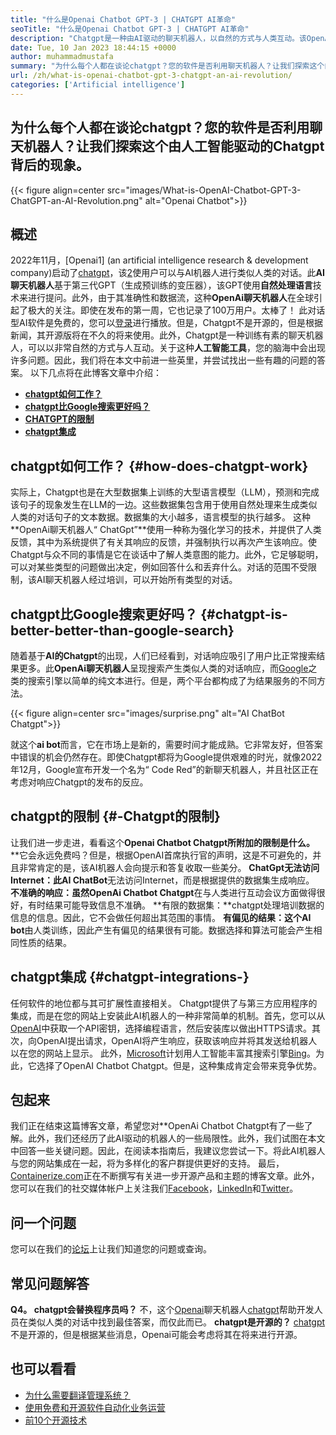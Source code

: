 ```yaml
---
title: "什么是Openai Chatbot GPT-3 | CHATGPT AI革命" 
seoTitle: "什么是Openai Chatbot GPT-3 | CHATGPT AI革命" 
description: "Chatgpt是一种由AI驱动的聊天机器人，以自然的方式与人类互动。该OpenAI聊天机器人基于语言处理AI模型，称为GPT-3。" 
date: Tue, 10 Jan 2023 18:44:15 +0000
author: muhammadmustafa
summary: "为什么每个人都在谈论chatgpt？您的软件是否利用聊天机器人？让我们探索这个由人工智能驱动的chatgpt背后的现象。" 
url: /zh/what-is-openai-chatbot-gpt-3-chatgpt-an-ai-revolution/
categories: ['Artificial intelligence']
---
```


## 为什么每个人都在谈论chatgpt？您的软件是否利用聊天机器人？让我们探索这个由人工智能驱动的Chatgpt背后的现象。

{{< figure align=center src="images/What-is-OpenAI-Chatbot-GPT-3-ChatGPT-an-AI-Revolution.png" alt="Openai Chatbot">}}


## 概述

2022年11月，[Openai1] (an artificial intelligence research & development company)启动了[chatgpt][2]，该[2]使用户可以与AI机器人进行类似人类的对话。此**AI聊天机器人**基于第三代GPT（生成预训练的变压器），该GPT使用**自然处理语言**技术来进行提问。此外，由于其准确性和数据流，这种**OpenAi聊天机器人**在全球引起了极大的关注。即使在发布的第一周，它也记录了100万用户。太棒了！
此对话型AI软件是免费的，您可以[登录][3]进行播放。但是，Chatgpt不是开源的，但是根据新闻，其开源版将在不久的将来使用。此外，Chatgpt是一种训练有素的聊天机器人，可以以非常自然的方式与人互动。关于这种**人工智能工具**，您的脑海中会出现许多问题。因此，我们将在本文中前进一些英里，并尝试找出一些有趣的问题的答案。
以下几点将在此博客文章中介绍：
* **[chatgpt如何工作？][4]**
* **[chatgpt比Google搜索更好吗？][5]**
* **[CHATGPT的限制][6]**
* **[chatgpt集成][7]**

## chatgpt如何工作？   {#how-does-chatgpt-work}
实际上，Chatgpt也是在大型数据集上训练的大型语言模型（LLM），预测和完成该句子的现象发生在LLM的一边​​。这些数据集包含用于使用自然处理来生成类似人类的对话句子的​​文本数据。数据集的大小越多，语言模型的执行越多。
这种**OpenAi聊天机器人“ ChatGpt”**使用一种称为强化学习的技术，并提供了人类反馈，其中为系统提供了有关其响应的反馈，并强制执行以再次产生该响应。使Chatgpt与众不同的事情是它在谈话中了解人类意图的能力。此外，它足够聪明，可以对某些类型的问题做出决定，例如回答什么和丢弃什么。对话的范围不受限制，该AI聊天机器人经过培训，可以开始所有类型的对话。

## chatgpt比Google搜索更好吗？   {#chatgpt-is-better-better-than-google-search}
随着基于**AI的Chatgpt**的出现，人们已经看到，对话响应吸引了用户比正常搜索结果更多。此**OpenAi聊天机器人**呈现搜索产生类似人类的对话响应，而[Google][8]之类的搜索引擎以简单的纯文本进行。但是，两个平台都构成了为结果服务的不同方法。

{{< figure align=center src="images/surprise.png" alt="AI ChatBot Chatgpt">}}

就这个**ai bot**而言，它在市场上是新的，需要时间才能成熟。它非常友好，但答案中错误的机会仍然存在。即使Chatgpt都将为Google提供艰难的时光，就像2022年12月，Google宣布开发一个名为“ Code Red”的新聊天机器人，并且社区正在考虑对响应Chatgpt的发布的反应。

## chatgpt的限制 {#-Chatgpt的限制}
让我们进一步走进，看看这个**Openai Chatbot Chatgpt所附加的限制是什么。**
**它会永远免费吗？但是，根据OpenAI首席执行官的声明，这是不可避免的，并且非常肯定的是，该AI机器人会向提示和答复收取一些美分。
**ChatGpt无法访问Internet：**此**AI ChatBot**无法访问Internet，而是根据提供的数据集生成响应。
**不准确的响应：**虽然**OpenAi Chatbot Chatgpt**在与人类进行互动会议方面做得很好，有时结果可能导致信息不准确。
**有限的数据集：**chatgpt处理培训数据的信息的信息。因此，它不会做任何超出其范围的事情。
**有偏见的结果：**这个**AI bot**由人类训练，因此产生有偏见的结果很有可能。数据选择和算法可能会产生相同性质的结果。

## chatgpt集成 {#chatgpt-integrations-}
任何软件的地位都与其可扩展性直接相关。 Chatgpt提供了与第三方应用程序的集成，而是在您的网站上安装此AI机器人的一种非常简单的机制。首先，您可以从[OpenAI][1]中获取一个API密钥，选择编程语言，然后安装库以做出HTTPS请求。其次，向OpenAI提出请求，OpenAI将产生响应，获取该响应并将其发送给机器人以在您的网站上显示。
此外，[Microsoft][9]计划用人工智能丰富其搜索引擎[Bing][10]。为此，它选择了OpenAI Chatbot Chatgpt。但是，这种集成肯定会带来竞争优势。

## 包起来
我们正在结束这篇博客文章，希望您对**OpenAi Chatbot Chatgpt有了一些了解。此外，我们还经历了此AI驱动的机器人的一些局限性。此外，我们试图在本文中回答一些关键问题。因此，在阅读本指南后，我建议您尝试一下。将此AI机器人与您的网站集成在一起，将为多样化的客户群提供更好的支持。
最后，[Containerize.com][11]正在不断撰写有关进一步开源产品和主题的博客文章。此外，您可以在我们的社交媒体帐户上关注我们[Facebook][12]，[LinkedIn][13]和[Twitter][14]。

## 问一个问题
您可以在我们的[论坛][15]上让我们知道您的问题或查询。

## 常见问题解答
**Q4。 chatgpt会替换程序员吗？**
不，这个[Openai][1]聊天机器人[chatgpt][2]帮助开发人员在类似人类的对话中找到最佳答案，而仅此而已。
**chatgpt是开源的？**
[chatgpt][2]不是开源的，但是根据某些消息，Openai可能会考虑将其在将来进行开源。

## 也可以看看
  * [为什么需要翻译管理系统？][16]
  * [使用免费和开源软件自动化业务运营][17]
  * [前10个开源技术][18]

  
[1]: https://openai.com/
[2]: https://chat.openai.com/chat
[3]: https://chat.openai.com/
[4]: #How-does-ChatGPT-work
[5]: #ChatGPT-is-better-than-Google-Search
[6]: #Limitations-of-ChatGPT
[7]: #ChatGPT-integrations-
[8]: https://www.google.com/
[9]: https://www.microsoft.com/en-pk
[10]: https://www.bing.com/
[11]: https://www.containerize.com/
[12]: https://web.facebook.com/containerize
[13]: https://www.linkedin.com/company/containerize/
[14]: https://twitter.com/containerize_co
[15]: https://forum.containerize.com/
[16]: https://blog.containerize.com/software-development/why-do-you-need-a-translation-management-system/
[17]: https://blog.containerize.com/blogging/automate-business-operations-using-open-source-software/
[18]: https://blog.containerize.com/backup-and-sync-software/top-10-open-source-trending-technologies-of-2022/
